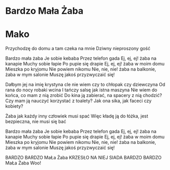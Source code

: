 # Bardzo Mała Żaba
# Mako

Przychodzę do domu
a tam czeka na mnie
Dziwny nieproszony gość

Bardzo mała żaba
Je sobie kebaba
Przez telefon gada
Ej, ej, ej!
żaba na kanapie
Muchy sobie łapie
Po pupie się drapie
Ej, ej, ej!
żaba w moim domu
Mieszka po kryjomu
Nie powiem nikomu
Nie, nie, nie!
żaba na balkonie,
żaba w mym salonie
Muszę jakoś przyzwyczaić się!

Dałbym jej na imię krystyna
cle nie wiem czy to chłopak czy dziewczyna
Od rana do nocy robaki wcina
I tańczy salsę jak istna maszyna
Nie wiem do końca, co mam z nią zrobić
Do kina ją zabierać, na spacery z nią chodzić?
Czy mam ją nauczyć korzystać z toalety?
Jak ona sika, jak faceci czy kobiety?

Żaba jak każdy inny człowiek musi spać
Więc kładę ją do łóżka, jest bezpieczna, nie musi się bać

Bardzo mała żaba
Je sobie kebaba
Przez telefon gada
Ej, ej, ej!
żaba na kanapie
Muchy sobie łapie
Po pupie się drapie
Ej, ej, ej!
żaba w moim domu
Mieszka po kryjomu
Nie powiem nikomu
Nie, nie, nie!
żaba na balkonie,
żaba w mym salonie
Muszę jakoś przyzwyczaić się!


BARDZO BARDZO MaŁa Żaba
KRZESŁO NA NIEJ SIADA
BARDZO BARDZO MaŁa Żaba
Woo!
